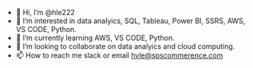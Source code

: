- 👋 Hi, I’m @hle222
- 👀 I’m interested in data analyics, SQL, Tableau, Power BI, SSRS, AWS, VS CODE, Python. 
- 🌱 I’m currently learning AWS, VS CODE, Python. 
- 💞️ I’m looking to collaborate on data analyics and cloud computing. 
- 📫 How to reach me slack or email hvle@spscommerence.com

<!---
hle222/hle222 is a ✨ special ✨ repository because its `README.md` (this file) appears on your GitHub profile.
You can click the Preview link to take a look at your changes.
--->
